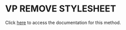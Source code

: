 <!---->
# VP REMOVE STYLESHEET

Click [here](https://developer.4d.com/docs/20/ViewPro/method-list#vp-remove-stylesheet) to access the documentation for this method.

